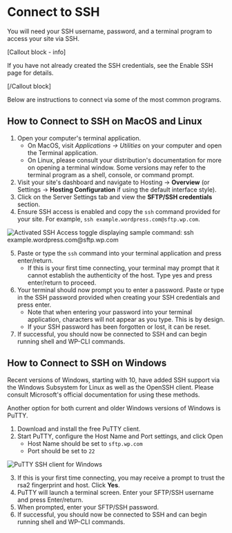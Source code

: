 # Connect to SSH

You will need your SSH username, password, and a terminal program to access your site via SSH. 

\[Callout block \- info\]

If you have not already created the SSH credentials, see the Enable SSH page for details. 

\[/Callout block\]

Below are instructions to connect via some of the most common programs.

## How to Connect to SSH on MacOS and Linux

1. Open your computer's terminal application.
   * On MacOS, visit _Applications → Utilities_ on your computer and open the Terminal application.
   * On Linux, please consult your distribution's documentation for more on opening a terminal window. Some versions may refer to the terminal program as a shell, console, or command prompt.
2. Visit your site's dashboard and navigate to Hosting → **Overview** (or Settings → **Hosting Configuration** if using the default interface style).
3. Click on the Server Settings tab and view the **SFTP/SSH credentials** section.
4. Ensure SSH access is enabled and copy the `ssh` command provided for your site. For example, `ssh example.wordpress.com@sftp.wp.com`.

![Activated SSH Access toggle displaying sample command: ssh example.wordpress.com@sftp.wp.com](../images/ssh-command-example.png)

5. Paste or type the `ssh` command into your terminal application and press enter/return.
   * If this is your first time connecting, your terminal may prompt that it cannot establish the authenticity of the host. Type yes and press enter/return to proceed.
6. Your terminal should now prompt you to enter a password. Paste or type in the SSH password provided when creating your SSH credentials and press enter.
   * Note that when entering your password into your terminal application, characters will not appear as you type. This is by design.
   * If your SSH password has been forgotten or lost, it can be reset.
7. If successful, you should now be connected to SSH and can begin running shell and WP-CLI commands.

## How to Connect to SSH on Windows

Recent versions of Windows, starting with 10, have added SSH support via the Windows Subsystem for Linux as well as the OpenSSH client. Please consult Microsoft's official documentation for using these methods.

Another option for both current and older Windows versions of Windows is PuTTY.

1. Download and install the free PuTTY client.
2. Start PuTTY, configure the Host Name and Port settings, and click Open
   * Host Name should be set to `sftp.wp.com`
   * Port should be set to `22`

![PuTTY SSH client for Windows](../images/putty-client.png)

3. If this is your first time connecting, you may receive a prompt to trust the rsa2 fingerprint and host. Click **Yes**.
4. PuTTY will launch a terminal screen. Enter your SFTP/SSH username and press Enter/return.
5. When prompted, enter your SFTP/SSH password.
6. If successful, you should now be connected to SSH and can begin running shell and WP-CLI commands. 
